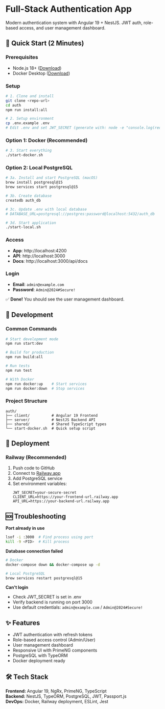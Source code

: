 # Full-Stack Authentication App

Modern authentication system with Angular 19 + NestJS. JWT auth, role-based access, and user management dashboard.

## 🚀 Quick Start (2 Minutes)

### Prerequisites

- Node.js 18+ ([Download](https://nodejs.org/))
- Docker Desktop ([Download](https://www.docker.com/products/docker-desktop/))

### Setup

```bash
# 1. Clone and install
git clone <repo-url>
cd auth
npm run install:all

# 2. Setup environment
cp .env.example .env
# Edit .env and set JWT_SECRET (generate with: node -e "console.log(require('crypto').randomBytes(32).toString('hex'))")
```

### Option 1: Docker (Recommended)

```bash
# 3. Start everything
./start-docker.sh
```

### Option 2: Local PostgreSQL

```bash
# 3a. Install and start PostgreSQL (macOS)
brew install postgresql@15
brew services start postgresql@15

# 3b. Create database
createdb auth_db

# 3c. Update .env with local database
# DATABASE_URL=postgresql://postgres:password@localhost:5432/auth_db

# 3d. Start application
./start-local.sh
```

### Access

- **App**: http://localhost:4200
- **API**: http://localhost:3000
- **Docs**: http://localhost:3000/api/docs

### Login

- **Email**: `admin@example.com`
- **Password**: `Admin@2024#Secure!`

✅ **Done!** You should see the user management dashboard.

## 🔧 Development

### Common Commands

```bash
# Start development mode
npm run start:dev

# Build for production
npm run build:all

# Run tests
npm run test

# With Docker
npm run docker:up    # Start services
npm run docker:down  # Stop services
```

### Project Structure

```
auth/
├── client/          # Angular 19 Frontend
├── server/          # NestJS Backend API
├── shared/          # Shared TypeScript types
└── start-docker.sh  # Quick setup script
```

## 🚀 Deployment

### Railway (Recommended)

1. Push code to GitHub
2. Connect to [Railway.app](https://railway.app)
3. Add PostgreSQL service
4. Set environment variables:
   ```
   JWT_SECRET=your-secure-secret
   CLIENT_URL=https://your-frontend-url.railway.app
   API_URL=https://your-backend-url.railway.app
   ```

## 🆘 Troubleshooting

**Port already in use**

```bash
lsof -i :3000  # Find process using port
kill -9 <PID>  # Kill process
```

**Database connection failed**

```bash
# Docker
docker-compose down && docker-compose up -d

# Local PostgreSQL
brew services restart postgresql@15
```

**Can't login**

- Check JWT_SECRET is set in .env
- Verify backend is running on port 3000
- Use default credentials: `admin@example.com` / `Admin@2024#Secure!`

## ✨ Features

- JWT authentication with refresh tokens
- Role-based access control (Admin/User)
- User management dashboard
- Responsive UI with PrimeNG components
- PostgreSQL with TypeORM
- Docker deployment ready

## 🛠️ Tech Stack

**Frontend:** Angular 19, NgRx, PrimeNG, TypeScript  
**Backend:** NestJS, TypeORM, PostgreSQL, JWT, Passport.js  
**DevOps:** Docker, Railway deployment, ESLint, Jest
